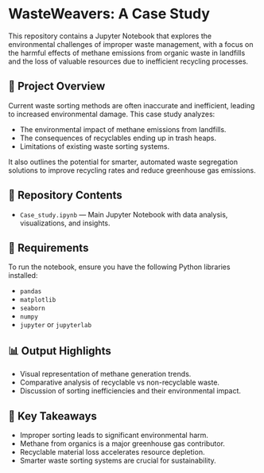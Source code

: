 
# WasteWeavers: A Case Study

This repository contains a Jupyter Notebook that explores the environmental challenges of improper waste management, with a focus on the harmful effects of methane emissions from organic waste in landfills and the loss of valuable resources due to inefficient recycling processes.

## 🧪 Project Overview

Current waste sorting methods are often inaccurate and inefficient, leading to increased environmental damage. This case study analyzes:

- The environmental impact of methane emissions from landfills.
- The consequences of recyclables ending up in trash heaps.
- Limitations of existing waste sorting systems.

It also outlines the potential for smarter, automated waste segregation solutions to improve recycling rates and reduce greenhouse gas emissions.

## 📂 Repository Contents

- `Case_study.ipynb` — Main Jupyter Notebook with data analysis, visualizations, and insights.

## 🔧 Requirements

To run the notebook, ensure you have the following Python libraries installed:

- `pandas`
- `matplotlib`
- `seaborn`
- `numpy`
- `jupyter` or `jupyterlab`

## 📊 Output Highlights

* Visual representation of methane generation trends.
* Comparative analysis of recyclable vs non-recyclable waste.
* Discussion of sorting inefficiencies and their environmental impact.

## 📌 Key Takeaways

* Improper sorting leads to significant environmental harm.
* Methane from organics is a major greenhouse gas contributor.
* Recyclable material loss accelerates resource depletion.
* Smarter waste sorting systems are crucial for sustainability.

